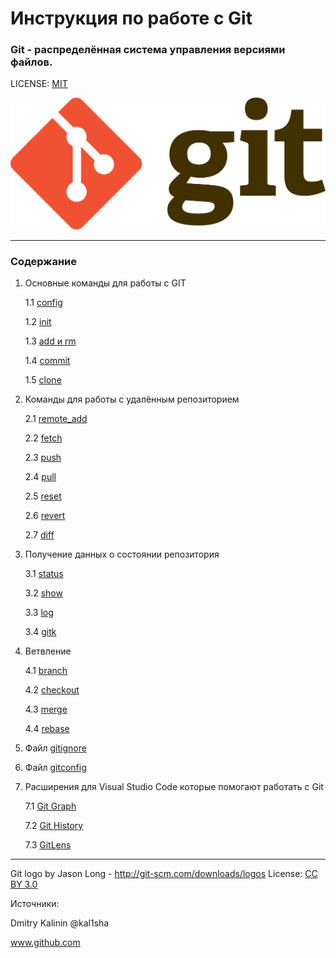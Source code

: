 # Инструкция по работе с Git  
### Git - распределённая система управления версиями файлов.


LICENSE: [MIT](./license.md)

![git logo](./images/logo.png)

---
### Содержание

1. Основные команды для работы с GIT
    
    1.1 [config](./commands/config.md) 
    
    1.2 [init](./commands/init.md) 
    
    1.3 [add и rm](./commands/add.md) 

    1.4 [commit](./commands/commit.md) 

    1.5 [clone](./commands/clone.md)

2. Команды для работы с удалённым репозиторием

    2.1 [remote_add](./remote_access/remote_add.md)  
    
    2.2 [fetch](./remote_access/fetch.md) 
    
    2.3 [push](./remote_access/push.md) 
    
    2.4 [pull](./remote_access/pull.md) 

    2.5 [reset](./remote_access/reset.md)
    
    2.6 [revert](./remote_access/revert.md)

    2.7 [diff](./remote_access/diff.md)
    
3. Получение данных о состоянии репозитория
    
    3.1 [status](./status/status.md) 

    3.2 [show](./status/show.md) 

    3.3 [log](./status/log.md) 

    3.4 [gitk](./status/gitk.md)

4. Ветвление
    
    4.1 [branch](./branch/branch.md) 

    4.2 [checkout](./branch/checkout.md) 

    4.3 [merge](./branch/merge.md) 

    4.4 [rebase](./branch/rebase.md) 


5. Файл [gitignore](./remote_access/git_ignore.md) 

6. Файл [gitconfig](./remote_access/git_config.md) 

7. Расширения для Visual Studio Code которые помогают работать с Git
    
    7.1 [Git Graph](./additions/graph.md)

    7.2 [Git History](./additions/hystory.md)

    7.3 [GitLens](./additions/lens.md)    
    
---

Git logo by Jason Long - http://git-scm.com/downloads/logos License: [CC BY 3.0](https://creativecommons.org/licenses/by/3.0/)

Источники:

Dmitry Kalinin @kal1sha

www.github.com